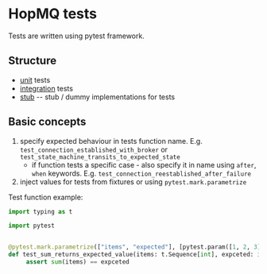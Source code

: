 # HopMQ tests

Tests are written using pytest framework.

## Structure

* [unit](unit) tests
* [integration](integration) tests
* [stub](stub) -- stub / dummy implementations for tests

## Basic concepts

1) specify expected behaviour in tests function name. E.g. `test_connection_established_with_broker` or `test_state_machine_transits_to_expected_state`
    * if function tests a specific case - also specify it in name using `after`, `when` keywords. E.g. `test_connection_reestablished_after_failure`
2) inject values for tests from fixtures or using `pytest.mark.parametrize`

Test function example:

```python
import typing as t

import pytest


@pytest.mark.parametrize(["items", "expected"], [pytest.param([1, 2, 3], 6)])
def test_sum_returns_expected_value(items: t.Sequence[int], expceted: int) -> None:
     assert sum(items) == expceted
```
